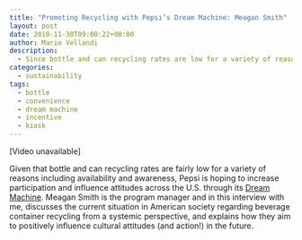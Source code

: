 ```yaml
---
title: "Promoting Recycling with Pepsi’s Dream Machine: Meagan Smith"
layout: post
date: 2010-11-30T09:00:22+00:00
author: Mario Vellandi
description:
  - Since bottle and can recycling rates are low for a variety of reasons including availability and awareness, Pepsi is hoping to increase participation
categories:
  - sustainability
tags:
  - bottle
  - convenience
  - dream machine
  - incentive
  - kiosk
---
```

[Video unavailable]

Given that bottle and can recycling rates are fairly low for a variety of reasons including availability and awareness, Pepsi is hoping to increase participation and influence attitudes across the U.S. through its [Dream Machine](http://www.pepsico.com/PressRelease/Dream-Machine-Challenges-Americans-to-Commit-to-Recycle-Cans-and-Bottles-From-Su06282010.html). Meagan Smith is the program manager and in this interview with me, discusses the current situation in American society regarding beverage container recycling from a systemic perspective, and explains how they aim to positively influence cultural attitudes (and action!) in the future.
